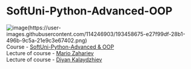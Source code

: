 # SoftUni-Python-Advanced-OOP
![image(https://user-images.githubusercontent.com/114246903/193458675-e27f99df-28b1-496b-9c5a-21e9c3e67402.png)](https://softuni.bg/) <br />
Course - [SoftUni-Python-Advanced & OOP](https://softuni.bg/trainings/3963/python-advanced-january-2023) <br />
Lecture of course - [Mario Zahariev](https://github.com/zahariev-webbersof) <br />
Lecture of course - [Diyan Kalaydzhiev](https://github.com/DiyanKalaydzhiev23)
